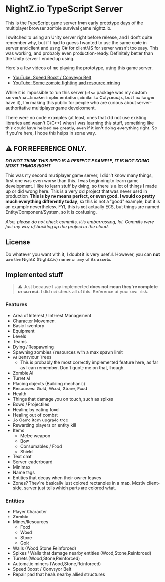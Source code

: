 # NightZ.io TypeScript Server
This is the TypeScript game server from early prototype days of the multiplayer browser zombie survival game nightz.io.

I switched to using an Unity server right before release, and I don't quite remember why, but if I had to guess I wanted to use the same code in server and client and using C# for client/JS for server wasn't too easy. This was working, and probably even production-ready. Definitely better than the Unity server I ended up using.

Here's a few videos of me playing the prototype, using this game server.

- [YouTube: Speed Boost / Conveyor Belt](https://www.youtube.com/watch?v=4rdKHqaFpT8)
- [YouTube: Some zombie fighting and resource mining](https://www.youtube.com/watch?v=-6x9NwDttJI)

While it is impossible to run this server (`elsa` package was my custom server/matchmaker implementation, similar to Colyseus.js, but I no longer have it), I'm making this public for people who are curious about server-authoritative multiplayer game development.

There were no code examples (at least, ones that did not use existing libraries and wasn't C/C++) when I was learning this stuff, something like this could have helped me greatly, even if it isn't doing everything right. So if you're here, I hope this helps in some way.

## ⚠️ FOR REFERENCE ONLY.
***DO NOT THINK THIS REPO IS A PERFECT EXAMPLE, IT IS NOT DOING MOST THINGS RIGHT***

This was my second multiplayer game server, I didn't know many things, first one was even worse than this. I was beginning to learn game development. I like to learn stuff by doing, so there is a lot of things I made up or did wrong here. This is a very old project that was never used in production.
**This is by no means perfect, or even good. I would do pretty much everything differently today**, so this is not a "good" example, but it is an example nevertheless. FYI, this is not actually ECS, but things are named Entity/Component/System, so it is confusing.

*Also, please do not check commits, it is embarrassing, lol. Commits were just my way of backing up the project to the cloud.*

## License
Do whatever you want with it, I doubt it is very useful. However, you can **not** use the NightZ (NightZ.io) name or any of its assets.

## Implemented stuff
> ⚠️ Just because I say implemented **does not mean they're complete or correct**. I did not check all of this. Reference at your own risk.

### Features
- Area of Interest / Interest Management
- Character Movement
- Basic Inventory
- Equipment
- Levels
- Teams
- Dying / Respawning
- Spawning zombies / resources with a max spawn limit
- AI Behaviour Trees
  - This is probably the most correctly implemented feature here, as far as I can remember. Don't quote me on that, though.
- Zombie AI
- Turret AI
- Placing objects (Building mechanic)
- Resources: Gold, Wood, Stone, Food
- Health
- Things that damage you on touch, such as spikes
- Bows / Projectiles
- Healing by eating food
- Healing out of combat
- .io Game item upgrade tree
- Rewarding players on entity kill
- Items
	- Melee weapon
	- Bow
	- Consumables / Food
	- Shield
- Text chat
- Server leaderboard
- Minimap
- Name tags
- Entities that decay when their owner leaves
- Zones? They're basically just colored rectangles in a map. Mostly client-side, server just tells which parts are colored what.

### Entities
- Player Character
- Zombie
- Mines/Resources
  - Food
  - Wood
  - Stone
  - Gold
- Walls (Wood,Stone,Reinforced)
- Spikes / Walls that damage nearby entities (Wood,Stone,Reinforced)
- Turrets (Wood,Stone,Reinforced)
- Automatic miners (Wood,Stone,Reinforced)
- Speed Boost / Conveyor Belt
- Repair pad that heals nearby allied structures
